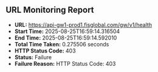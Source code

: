 ## URL Monitoring Report

- **URL:** https://api-gw1-prod1.fisglobal.com/gw/v1/health
- **Start Time:** 2025-08-25T16:59:14.316504
- **End Time:** 2025-08-25T16:59:14.592010
- **Total Time Taken:** 0.275506 seconds
- **HTTP Status Code:** 403
- **Status:** Failure
- **Failure Reason:** HTTP Status Code: 403
